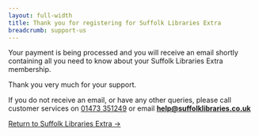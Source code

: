 ```yaml
---
layout: full-width
title: Thank you for registering for Suffolk Libraries Extra
breadcrumb: support-us
---
```


Your payment is being processed and you will receive an email shortly containing all you need to know about your Suffolk Libraries Extra membership.

Thank you very much for your support.

If you do not receive an email, or have any other queries, please call customer services on [01473 351249](tel:01473351249) or email **help@suffolklibraries.co.uk**

[Return to Suffolk Libraries Extra &rarr;](/extra/)

